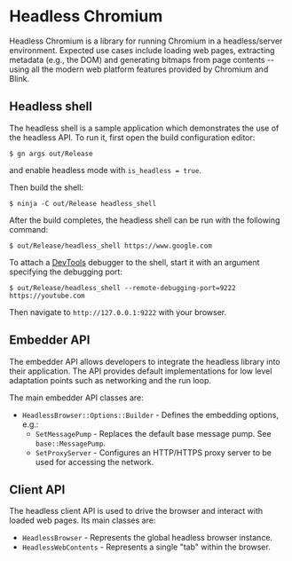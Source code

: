 # Headless Chromium

Headless Chromium is a library for running Chromium in a headless/server
environment. Expected use cases include loading web pages, extracting metadata
(e.g., the DOM) and generating bitmaps from page contents -- using all the
modern web platform features provided by Chromium and Blink.

## Headless shell

The headless shell is a sample application which demonstrates the use of the
headless API. To run it, first open the build configuration editor:

```
$ gn args out/Release
```

and enable headless mode with `is_headless = true`.

Then build the shell:

```
$ ninja -C out/Release headless_shell
```

After the build completes, the headless shell can be run with the following
command:

```
$ out/Release/headless_shell https://www.google.com
```

To attach a [DevTools](https://developer.chrome.com/devtools) debugger to the
shell, start it with an argument specifying the debugging port:

```
$ out/Release/headless_shell --remote-debugging-port=9222 https://youtube.com
```

Then navigate to `http://127.0.0.1:9222` with your browser.

## Embedder API

The embedder API allows developers to integrate the headless library into their
application. The API provides default implementations for low level adaptation
points such as networking and the run loop.

The main embedder API classes are:

- `HeadlessBrowser::Options::Builder` - Defines the embedding options, e.g.:
  - `SetMessagePump` - Replaces the default base message pump. See
    `base::MessagePump`.
  - `SetProxyServer` - Configures an HTTP/HTTPS proxy server to be used for
    accessing the network.

## Client API

The headless client API is used to drive the browser and interact with loaded
web pages. Its main classes are:

- `HeadlessBrowser` - Represents the global headless browser instance.
- `HeadlessWebContents` - Represents a single "tab" within the browser.

